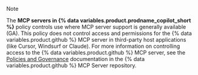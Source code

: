 > [!NOTE]
> The **MCP servers in {% data variables.product.prodname_copilot_short %}** policy controls use where MCP server support is generally available (GA). This policy does not control access and permissions for the {% data variables.product.github %} MCP server in third-party host applications (like Cursor, Windsurf or Claude). For more information on controlling access to the {% data variables.product.github %} MCP server, see the [Policies and Governance](https://github.com/github/github-mcp-server/blob/main/docs/policies-and-governance.md#control-mechanisms) documentation in the {% data variables.product.github %} MCP Server repository.
